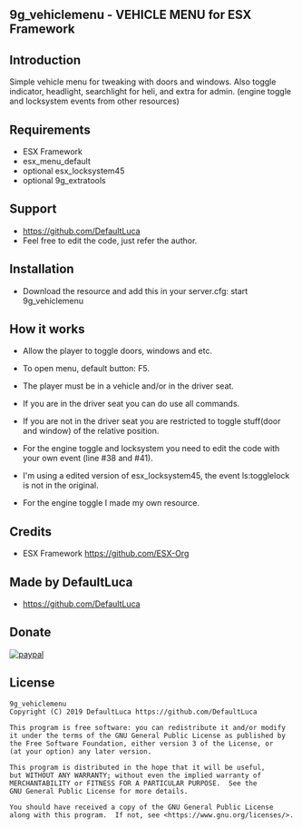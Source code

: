 ## 9g_vehiclemenu - VEHICLE MENU for ESX Framework



## Introduction

Simple vehicle menu for tweaking with doors and windows.
Also toggle indicator, headlight, searchlight for heli, and extra for admin.
(engine toggle and locksystem events from other resources)


## Requirements

- ESX Framework
- esx_menu_default
- optional esx_locksystem45
- optional 9g_extratools


## Support

-   https://github.com/DefaultLuca
-   Feel free to edit the code, just refer the author.


## Installation

- Download the resource and add this in your server.cfg:
    start 9g_vehiclemenu


## How it works

- Allow the player to toggle doors, windows and etc.
- To open menu, default button: F5.
- The player must be in a vehicle and/or in the driver seat.
- If you are in the driver seat you can do use all commands.
- If you are not in the driver seat you are restricted to toggle stuff(door and window) of the relative position.

- For the engine toggle and locksystem you need to edit the code with your own event (line #38 and #41).
- I'm using a edited version of esx_locksystem45, the event ls:togglelock is not in the original.
- For the engine toggle I made my own resource.


## Credits

- ESX Framework
    https://github.com/ESX-Org


## Made by DefaultLuca

-    https://github.com/DefaultLuca


## Donate

[![paypal](https://www.paypalobjects.com/en_US/i/btn/btn_donateCC_LG.gif)](https://www.paypal.me/defaultluca)  


## License
    9g_vehiclemenu
    Copyright (C) 2019 DefaultLuca https://github.com/DefaultLuca

    This program is free software: you can redistribute it and/or modify
    it under the terms of the GNU General Public License as published by
    the Free Software Foundation, either version 3 of the License, or
    (at your option) any later version.

    This program is distributed in the hope that it will be useful,
    but WITHOUT ANY WARRANTY; without even the implied warranty of
    MERCHANTABILITY or FITNESS FOR A PARTICULAR PURPOSE.  See the
    GNU General Public License for more details.

    You should have received a copy of the GNU General Public License
    along with this program.  If not, see <https://www.gnu.org/licenses/>.
    
